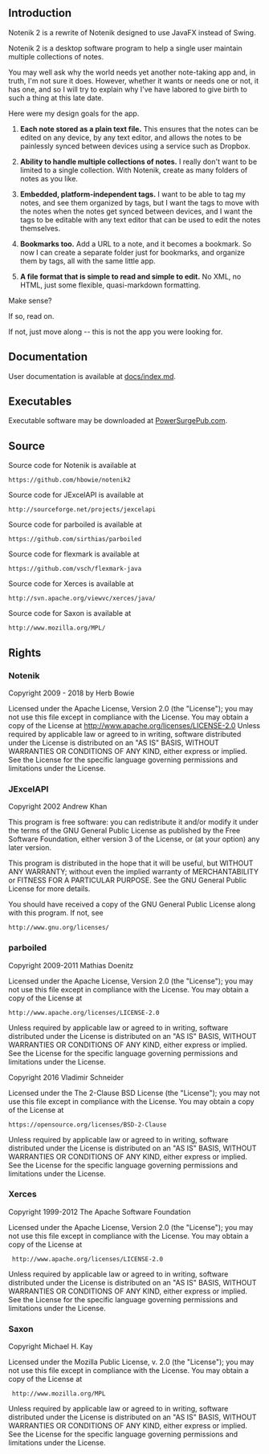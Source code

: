 Introduction
------------

Notenik 2 is a rewrite of Notenik designed to use JavaFX instead of Swing. 

Notenik 2 is a desktop software program to help a single user maintain multiple collections of notes.

You may well ask why the world needs yet another note-taking app and, in truth, I'm not sure it does. However, whether it wants or needs one or not, it has one, and so I will try to explain why I've have labored to give birth to such a thing at this late date. 

Here were my design goals for the app. 

1. **Each note stored as a plain text file.** This ensures that the notes can be edited on any device, by any text editor, and allows the notes to be painlessly synced between devices using a service such as Dropbox.

2. **Ability to handle multiple collections of notes.** I really don't want to be limited to a single collection. With Notenik, create as many folders of notes as you like. 

3. **Embedded, platform-independent tags.** I want to be able to tag my notes, and see them organized by tags, but I want the tags to move with the notes when the notes get synced between devices, and I want the tags to be editable with any text editor that can be used to edit the notes themselves. 

4. **Bookmarks too.** Add a URL to a note, and it becomes a bookmark. So now I can create a separate folder just for bookmarks, and organize them by tags, all with the same little app. 

5. **A file format that is simple to read and simple to edit.** No XML, no HTML, just some flexible, quasi-markdown formatting. 

Make sense?

If so, read on. 

If not, just move along -- this is not the app you were looking for. 


Documentation
-------------

User documentation is available at [docs/index.md](docs/index.md).

Executables
-----------

Executable software may be downloaded at [PowerSurgePub.com](http://www.powersurgepub.com).

Source
------

Source code for Notenik is available at

	https://github.com/hbowie/notenik2
	

Source code for JExcelAPI is available at

	http://sourceforge.net/projects/jexcelapi
	
Source code for parboiled is available at

	https://github.com/sirthias/parboiled
	
Source code for flexmark is available at
 
	https://github.com/vsch/flexmark-java

Source code for Xerces is available at

	http://svn.apache.org/viewvc/xerces/java/

Source code for Saxon is available at

	http://www.mozilla.org/MPL/

Rights
------

### Notenik

Copyright 2009 - 2018 by Herb Bowie

Licensed under the Apache License, Version 2.0 (the "License"); you may not use this file except in compliance with the License. You may obtain a copy of the License at http://www.apache.org/licenses/LICENSE-2.0 Unless required by applicable law or agreed to in writing, software distributed under the License is distributed on an "AS IS" BASIS, WITHOUT WARRANTIES OR CONDITIONS OF ANY KIND, either express or implied. See the License for the specific language governing permissions and limitations under the License.


### JExcelAPI

Copyright 2002 Andrew Khan

This program is free software: you can redistribute it and/or modify
it under the terms of the GNU General Public License as published by
the Free Software Foundation, either version 3 of the License, or
(at your option) any later version.

This program is distributed in the hope that it will be useful,
but WITHOUT ANY WARRANTY; without even the implied warranty of
MERCHANTABILITY or FITNESS FOR A PARTICULAR PURPOSE.  See the
GNU General Public License for more details.

You should have received a copy of the GNU General Public License
along with this program.  If not, see

	http://www.gnu.org/licenses/
	
### parboiled

Copyright 2009-2011 Mathias Doenitz

Licensed under the Apache License, Version 2.0 (the "License");
you may not use this file except in compliance with the License.
You may obtain a copy of the License at

	http://www.apache.org/licenses/LICENSE-2.0

Unless required by applicable law or agreed to in writing, software
distributed under the License is distributed on an "AS IS" BASIS,
WITHOUT WARRANTIES OR CONDITIONS OF ANY KIND, either express or implied.
See the License for the specific language governing permissions and
limitations under the License.
	
Copyright 2016 Vladimir Schneider

Licensed under the The 2-Clause BSD License (the "License");
you may not use this file except in compliance with the License.
You may obtain a copy of the License at

	https://opensource.org/licenses/BSD-2-Clause

Unless required by applicable law or agreed to in writing, software
distributed under the License is distributed on an "AS IS" BASIS,
WITHOUT WARRANTIES OR CONDITIONS OF ANY KIND, either express or implied.
See the License for the specific language governing permissions and
limitations under the License.

### Xerces

Copyright 1999-2012 The Apache Software Foundation

Licensed under the Apache License, Version 2.0 (the "License");
you may not use this file except in compliance with the License.
You may obtain a copy of the License at

	 http://www.apache.org/licenses/LICENSE-2.0

Unless required by applicable law or agreed to in writing, software
distributed under the License is distributed on an "AS IS" BASIS,
WITHOUT WARRANTIES OR CONDITIONS OF ANY KIND, either express or implied.
See the License for the specific language governing permissions and
limitations under the License.

### Saxon

Copyright Michael H. Kay

Licensed under the Mozilla Public License, v. 2.0 (the "License");
you may not use this file except in compliance with the License.
You may obtain a copy of the License at

	 http://www.mozilla.org/MPL

Unless required by applicable law or agreed to in writing, software
distributed under the License is distributed on an "AS IS" BASIS,
WITHOUT WARRANTIES OR CONDITIONS OF ANY KIND, either express or implied.
See the License for the specific language governing permissions and
limitations under the License.
